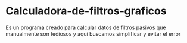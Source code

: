 # Calculadora-de-filtros-graficos
Es un programa creado para calcular datos de filtros pasivos que  manualmente son tediosos y aquí buscamos simplificar y evitar el error 
